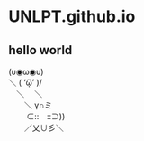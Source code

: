 # UNLPT.github.io
## hello world
(υ◉ω◉υ)  
＼ ( ‘ᾥ’ )/  
　＼　 ＼  
　　＼  γ∩ミ  
　　  ⊂::　::⊃))  
　　／乂∪彡＼  

